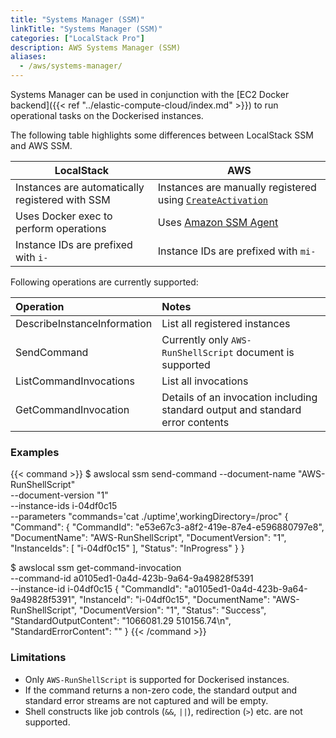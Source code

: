 ```yaml
---
title: "Systems Manager (SSM)"
linkTitle: "Systems Manager (SSM)"
categories: ["LocalStack Pro"]
description: AWS Systems Manager (SSM)
aliases:
  - /aws/systems-manager/
---
```


Systems Manager can be used in conjunction with the [EC2 Docker backend]({{< ref "../elastic-compute-cloud/index.md" >}}) to run operational tasks on the Dockerised instances.

The following table highlights some differences between LocalStack SSM and AWS SSM.

| LocalStack | AWS |
|------------|-----|
| Instances are automatically registered with SSM | Instances are manually registered using [`CreateActivation`](https://docs.aws.amazon.com/systems-manager/latest/APIReference/API_CreateActivation.html) |
| Uses Docker exec to perform operations | Uses [Amazon SSM Agent](https://github.com/aws/amazon-ssm-agent) |
| Instance IDs are prefixed with `i-` | Instance IDs are prefixed with `mi-` |

Following operations are currently supported:

| Operation | Notes |
|:----------|:------|
| DescribeInstanceInformation | List all registered instances |
| SendCommand | Currently only `AWS-RunShellScript` document is supported |
| ListCommandInvocations | List all invocations |
| GetCommandInvocation | Details of an invocation including standard output and standard error contents |

### Examples

{{< command >}}
$ awslocal ssm send-command --document-name "AWS-RunShellScript" \
    --document-version "1" \
    --instance-ids i-04df0c15 \
    --parameters "commands='cat ./uptime',workingDirectory=/proc"
{
    "Command": {
        "CommandId": "e53e67c3-a8f2-419e-87e4-e596880797e8",
        "DocumentName": "AWS-RunShellScript",
        "DocumentVersion": "1",
        "InstanceIds": [
            "i-04df0c15"
        ],
        "Status": "InProgress"
    }
}

$ awslocal ssm get-command-invocation \
    --command-id a0105ed1-0a4d-423b-9a64-9a49828f5391 \
    --instance-id i-04df0c15
{
    "CommandId": "a0105ed1-0a4d-423b-9a64-9a49828f5391",
    "InstanceId": "i-04df0c15",
    "DocumentName": "AWS-RunShellScript",
    "DocumentVersion": "1",
    "Status": "Success",
    "StandardOutputContent": "1066081.29 510156.74\n",
    "StandardErrorContent": ""
}
{{< /command >}}

### Limitations

- Only `AWS-RunShellScript` is supported for Dockerised instances.
- If the command returns a non-zero code, the standard output and standard error streams are not captured and will be empty.
- Shell constructs like job controls (`&&`, `||`), redirection (`>`) etc. are not supported.

